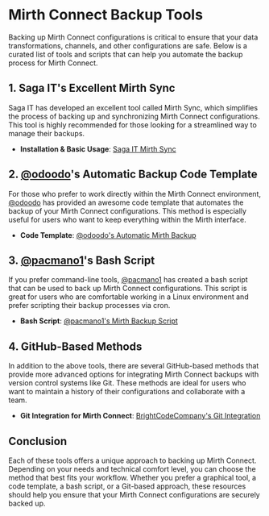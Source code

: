 # Mirth Connect Backup Tools

Backing up Mirth Connect configurations is critical to ensure that your data transformations, channels, and other configurations are safe. Below is a curated list of tools and scripts that can help you automate the backup process for Mirth Connect.

## 1. Saga IT's Excellent Mirth Sync
Saga IT has developed an excellent tool called Mirth Sync, which simplifies the process of backing up and synchronizing Mirth Connect configurations. This tool is highly recommended for those looking for a streamlined way to manage their backups.

- **Installation & Basic Usage**: [Saga IT Mirth Sync](https://www.saga-it.com/tech-talk/2019/03/15/mirthsync+installation+and+basic+usage)

## 2. [@odoodo](https://github.com/odoodo)'s Automatic Backup Code Template
For those who prefer to work directly within the Mirth Connect environment, [@odoodo](https://github.com/odoodo) has provided an awesome code template that automates the backup of your Mirth Connect configurations. This method is especially useful for users who want to keep everything within the Mirth interface.

- **Code Template**: [@odoodo's Automatic Mirth Backup](https://forums.mirthproject.io/forum/mirth-connect/support/16298-code-template-automatic-mirth-backup)

## 3. [@pacmano1](https://github.com/pacmano1)'s Bash Script
If you prefer command-line tools, [@pacmano1](https://github.com/pacmano1) has created a bash script that can be used to back up Mirth Connect configurations. This script is great for users who are comfortable working in a Linux environment and prefer scripting their backup processes via cron.

- **Bash Script**: [@pacmano1's Mirth Backup Script](https://github.com/pacmano1/Mirth-Snippets/blob/main/mirth_bash_backup.sh)

## 4. GitHub-Based Methods
In addition to the above tools, there are several GitHub-based methods that provide more advanced options for integrating Mirth Connect backups with version control systems like Git. These methods are ideal for users who want to maintain a history of their configurations and collaborate with a team.

- **Git Integration for Mirth Connect**: [BrightCodeCompany's Git Integration](https://brightcodecompany.com/gitintegration)

## Conclusion
Each of these tools offers a unique approach to backing up Mirth Connect. Depending on your needs and technical comfort level, you can choose the method that best fits your workflow. Whether you prefer a graphical tool, a code template, a bash script, or a Git-based approach, these resources should help you ensure that your Mirth Connect configurations are securely backed up.
